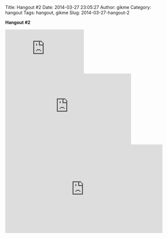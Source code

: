 Title: Hangout #2
Date: 2014-03-27 23:05:27
Author: gikme
Category: hangout
Tags: hangout, gikme
Slug: 2014-03-27-hangout-2

**Hangout \#2**

<iframe width="250" height="140" id="youtube_iframe" src="https://www.youtube.com/embed/EHWRVmkRPvU?feature=oembed&amp;enablejsapi=1&amp;origin=http://safe.txmblr.com&amp;wmode=opaque" frameborder="0" allowfullscreen>  
</iframe>

<iframe width="400" height="225" id="youtube_iframe" src="https://www.youtube.com/embed/EHWRVmkRPvU?feature=oembed&amp;enablejsapi=1&amp;origin=http://safe.txmblr.com&amp;wmode=opaque" frameborder="0" allowfullscreen></iframe>

<iframe width="500" height="281" id="youtube_iframe" src="https://www.youtube.com/embed/EHWRVmkRPvU?feature=oembed&amp;enablejsapi=1&amp;origin=http://safe.txmblr.com&amp;wmode=opaque" frameborder="0" allowfullscreen></iframe>
